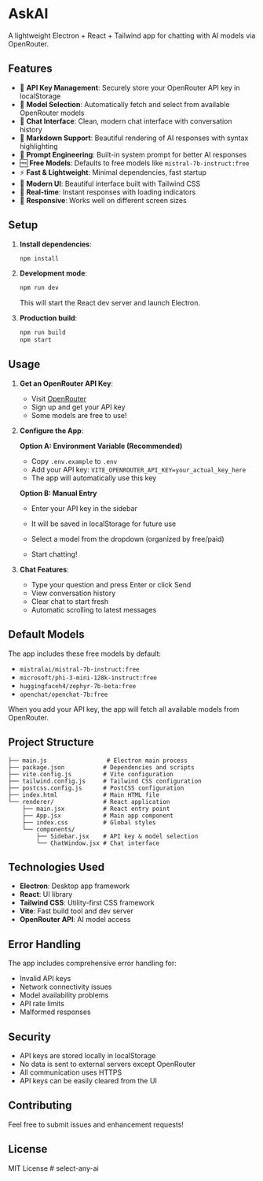 # AskAI

A lightweight Electron + React + Tailwind app for chatting with AI models via OpenRouter.

## Features

- 🔑 **API Key Management**: Securely store your OpenRouter API key in localStorage
- 🤖 **Model Selection**: Automatically fetch and select from available OpenRouter models
- 💬 **Chat Interface**: Clean, modern chat interface with conversation history
- 📝 **Markdown Support**: Beautiful rendering of AI responses with syntax highlighting
- 🎯 **Prompt Engineering**: Built-in system prompt for better AI responses
- 🆓 **Free Models**: Defaults to free models like `mistral-7b-instruct:free`
- ⚡ **Fast & Lightweight**: Minimal dependencies, fast startup
- 🎨 **Modern UI**: Beautiful interface built with Tailwind CSS
- 🔄 **Real-time**: Instant responses with loading indicators
- 📱 **Responsive**: Works well on different screen sizes

## Setup

1. **Install dependencies**:
   ```bash
   npm install
   ```

2. **Development mode**:
   ```bash
   npm run dev
   ```
   This will start the React dev server and launch Electron.

3. **Production build**:
   ```bash
   npm run build
   npm start
   ```

## Usage

1. **Get an OpenRouter API Key**:
   - Visit [OpenRouter](https://openrouter.ai/)
   - Sign up and get your API key
   - Some models are free to use!

2. **Configure the App**:
   
   **Option A: Environment Variable (Recommended)**
   - Copy `.env.example` to `.env`
   - Add your API key: `VITE_OPENROUTER_API_KEY=your_actual_key_here`
   - The app will automatically use this key
   
   **Option B: Manual Entry**
   - Enter your API key in the sidebar
   - It will be saved in localStorage for future use
   
   - Select a model from the dropdown (organized by free/paid)
   - Start chatting!

3. **Chat Features**:
   - Type your question and press Enter or click Send
   - View conversation history
   - Clear chat to start fresh
   - Automatic scrolling to latest messages

## Default Models

The app includes these free models by default:
- `mistralai/mistral-7b-instruct:free`
- `microsoft/phi-3-mini-128k-instruct:free`
- `huggingfaceh4/zephyr-7b-beta:free`
- `openchat/openchat-7b:free`

When you add your API key, the app will fetch all available models from OpenRouter.

## Project Structure

```
├── main.js                 # Electron main process
├── package.json           # Dependencies and scripts
├── vite.config.js         # Vite configuration
├── tailwind.config.js     # Tailwind CSS configuration
├── postcss.config.js      # PostCSS configuration
├── index.html             # Main HTML file
└── renderer/              # React application
    ├── main.jsx           # React entry point
    ├── App.jsx            # Main app component
    ├── index.css          # Global styles
    └── components/
        ├── Sidebar.jsx    # API key & model selection
        └── ChatWindow.jsx # Chat interface
```

## Technologies Used

- **Electron**: Desktop app framework
- **React**: UI library
- **Tailwind CSS**: Utility-first CSS framework
- **Vite**: Fast build tool and dev server
- **OpenRouter API**: AI model access

## Error Handling

The app includes comprehensive error handling for:
- Invalid API keys
- Network connectivity issues
- Model availability problems
- API rate limits
- Malformed responses

## Security

- API keys are stored locally in localStorage
- No data is sent to external servers except OpenRouter
- All communication uses HTTPS
- API keys can be easily cleared from the UI

## Contributing

Feel free to submit issues and enhancement requests!

## License

MIT License #   s e l e c t - a n y - a i  
 